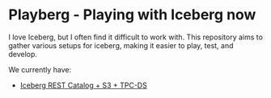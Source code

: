# Playberg - Playing with Iceberg now

I love Iceberg, but I often find it difficult to work with. This repository aims to gather various setups for iceberg, making it easier to play, test, and develop.

We currently have:

- [Iceberg REST Catalog + S3 + TPC-DS](./rest-s3-tpcds)
